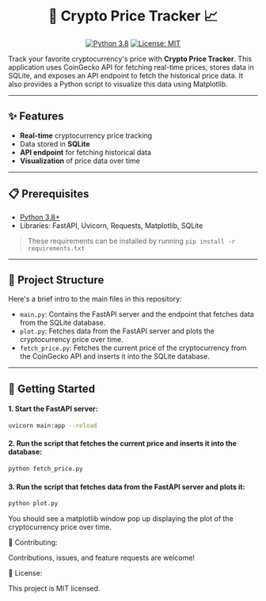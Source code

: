 <div align="center">

# :money_with_wings: Crypto Price Tracker :chart_with_upwards_trend:

[![Python 3.8](https://img.shields.io/badge/python-3.8-blue.svg)](https://www.python.org/downloads/release/python-380/) [![License: MIT](https://img.shields.io/badge/License-MIT-yellow.svg)](https://opensource.org/licenses/MIT)

</div>

Track your favorite cryptocurrency's price with **Crypto Price Tracker**. This application uses CoinGecko API for fetching real-time prices, stores data in SQLite, and exposes an API endpoint to fetch the historical price data. It also provides a Python script to visualize this data using Matplotlib.

---

## :sparkles: Features

- **Real-time** cryptocurrency price tracking
- Data stored in **SQLite**
- **API endpoint** for fetching historical data
- **Visualization** of price data over time

---

## :clipboard: Prerequisites

- [Python 3.8+](https://www.python.org/downloads/)
- Libraries: FastAPI, Uvicorn, Requests, Matplotlib, SQLite

> These requirements can be installed by running `pip install -r requirements.txt`

---

## :file_folder: Project Structure

Here's a brief intro to the main files in this repository:

- `main.py`: Contains the FastAPI server and the endpoint that fetches data from the SQLite database.
- `plot.py`: Fetches data from the FastAPI server and plots the cryptocurrency price over time.
- `fetch_price.py`: Fetches the current price of the cryptocurrency from the CoinGecko API and inserts it into the SQLite database.

---

## :rocket: Getting Started

#### 1. Start the FastAPI server:

```bash
uvicorn main:app --reload
```

#### 2. Run the script that fetches the current price and inserts it into the database:

```bash
python fetch_price.py
```

#### 3. Run the script that fetches data from the FastAPI server and plots it:

```bash
python plot.py
```

You should see a matplotlib window pop up displaying the plot of the cryptocurrency price over time.


:handshake: Contributing:

Contributions, issues, and feature requests are welcome!

:memo: License:

This project is MIT licensed.